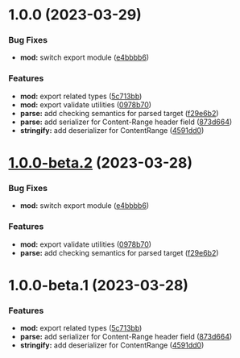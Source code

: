 # 1.0.0 (2023-03-29)


### Bug Fixes

* **mod:** switch export module ([e4bbbb6](https://github.com/httpland/content-range-parser/commit/e4bbbb6c6d8752dc257887b25b96f61e7105325a))


### Features

* **mod:** export related types ([5c713bb](https://github.com/httpland/content-range-parser/commit/5c713bb0cd7268231f1abdb17da1d43771d811c1))
* **mod:** export validate utilities ([0978b70](https://github.com/httpland/content-range-parser/commit/0978b702874680c7050cc7fe9193197213a373e8))
* **parse:** add checking semantics for parsed target ([f29e6b2](https://github.com/httpland/content-range-parser/commit/f29e6b2407a995b3356abb0299c0611819b2acd7))
* **parse:** add serializer for Content-Range header field ([873d664](https://github.com/httpland/content-range-parser/commit/873d6647c79c0e3fe020da276db95acf05418619))
* **stringify:** add deserializer for ContentRange ([4591dd0](https://github.com/httpland/content-range-parser/commit/4591dd094dc68214382bd71ba644dad2b7bd05ec))

# [1.0.0-beta.2](https://github.com/httpland/content-range-parser/compare/1.0.0-beta.1...1.0.0-beta.2) (2023-03-28)


### Bug Fixes

* **mod:** switch export module ([e4bbbb6](https://github.com/httpland/content-range-parser/commit/e4bbbb6c6d8752dc257887b25b96f61e7105325a))


### Features

* **mod:** export validate utilities ([0978b70](https://github.com/httpland/content-range-parser/commit/0978b702874680c7050cc7fe9193197213a373e8))
* **parse:** add checking semantics for parsed target ([f29e6b2](https://github.com/httpland/content-range-parser/commit/f29e6b2407a995b3356abb0299c0611819b2acd7))

# 1.0.0-beta.1 (2023-03-28)


### Features

* **mod:** export related types ([5c713bb](https://github.com/httpland/content-range-parser/commit/5c713bb0cd7268231f1abdb17da1d43771d811c1))
* **parse:** add serializer for Content-Range header field ([873d664](https://github.com/httpland/content-range-parser/commit/873d6647c79c0e3fe020da276db95acf05418619))
* **stringify:** add deserializer for ContentRange ([4591dd0](https://github.com/httpland/content-range-parser/commit/4591dd094dc68214382bd71ba644dad2b7bd05ec))
